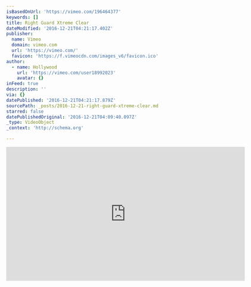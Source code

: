```yaml
---
isBasedOnUrl: 'https://vimeo.com/196464377'
keywords: []
title: Right Guard Xtreme Clear
dateModified: '2016-12-21T04:21:17.402Z'
publisher:
  name: Vimeo
  domain: vimeo.com
  url: 'https://vimeo.com/'
  favicon: 'https://f.vimeocdn.com/images_v6/favicon.ico'
author:
  - name: Hollywood
    url: 'https://vimeo.com/user18992023'
    avatar: {}
inFeed: true
description: ''
via: {}
datePublished: '2016-12-21T04:21:17.879Z'
sourcePath: _posts/2016-12-21-right-guard-xtreme-clear.md
starred: false
datePublishedOriginal: '2016-12-21T04:09:40.097Z'
_type: VideoObject
_context: 'http://schema.org'

---
```

<iframe src="https://cdn.embedly.com/widgets/media.html?src=https%3A%2F%2Fplayer.vimeo.com%2Fvideo%2F196464377&amp;url=https%3A%2F%2Fvimeo.com%2F196464377&amp;image=https%3A%2F%2Fi.vimeocdn.com%2Fvideo%2F608951040_640.jpg&amp;key=b7d04c9b404c499eba89ee7072e1c4f7&amp;type=text%2Fhtml&amp;schema=vimeo" width="640" height="360" scrolling="no" frameborder="0" allowfullscreen="" style=""></iframe>